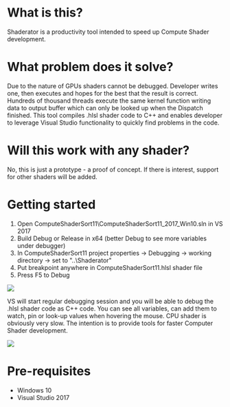 # What is this?
Shaderator is a productivity tool intended to speed up Compute Shader development.

# What problem does it solve?
Due to the nature of GPUs shaders cannot be debugged. Developer writes one, then executes and hopes for the best that the result is correct. Hundreds of thousand threads execute the same kernel function writing data to output buffer which can only be looked up when the Dispatch finished. This tool compiles .hlsl shader code to C++ and enables developer to leverage Visual Studio functionality to quickly find problems in the code.

# Will this work with any shader?
No, this is just a prototype - a proof of concept. If there is interest, support for other shaders will be added.

# Getting started

1. Open ComputeShaderSort11\ComputeShaderSort11_2017_Win10.sln in VS 2017
2. Build Debug or Release in x64 (better Debug to see more variables under debugger)
3. In ComputeShaderSort11 project properties -> Debugging -> working directory -> set to "..\Shaderator"
4. Put breakpoint anywhere in ComputeShaderSort11.hlsl shader file
5. Press F5 to Debug

![](http://oi65.tinypic.com/358dwm1.jpg)

VS will start regular debugging session and you will be able to debug the .hlsl shader code as C++ code. You can see all variables, can add them to watch, pin or look-up values when hovering the mouse.
CPU shader is obviously very slow. The intention is to provide tools for faster Computer Shader development.

![](http://oi67.tinypic.com/1zp6rvc.jpg)

# Pre-requisites

* Windows 10
* Visual Studio 2017
